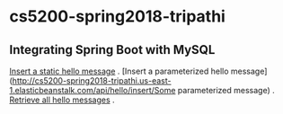 # cs5200-spring2018-tripathi

## Integrating Spring Boot with MySQL


[Insert a static hello message](http://cs5200-spring2018-tripathi.us-east-1.elasticbeanstalk.com/api/hello/insert) . 
[Insert a parameterized hello message](http://cs5200-spring2018-tripathi.us-east-1.elasticbeanstalk.com/api/hello/insert/Some parameterized message) . 
[Retrieve all hello messages](http://cs5200-spring2018-tripathi.us-east-1.elasticbeanstalk.com/api/hello/select/all) . 
